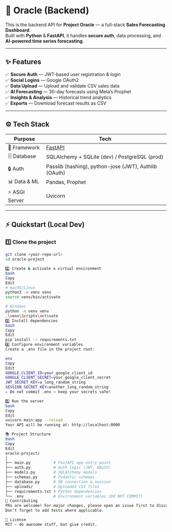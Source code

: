 # 🔮 **Oracle (Backend)**

This is the backend API for **Project Oracle** — a full-stack **Sales Forecasting Dashboard**.  
Built with **Python** & **FastAPI**, it handles **secure auth**, data processing, and **AI-powered time series forecasting**.

---

## ✨ **Features**

✅ **Secure Auth** — JWT-based user registration & login  
✅ **Social Logins** — Google OAuth2  
✅ **Data Upload** — Upload and validate CSV sales data  
✅ **AI Forecasting** — 30-day forecasts using Meta’s Prophet  
✅ **Insights & Analysis** — Historical trend analytics  
✅ **Exports** — Download forecast results as CSV

---

## ⚙️ **Tech Stack**

| Purpose          | Tech                                          |
|------------------|-----------------------------------------------|
| 🚀 Framework     | [FastAPI](https://fastapi.tiangolo.com/)      |
| 🗄️ Database      | SQLAlchemy + SQLite (dev) / PostgreSQL (prod) |
| 🔒 Auth          | Passlib (hashing), python-jose (JWT), Authlib (OAuth) |
| 📊 Data & ML     | Pandas, Prophet                               |
| ⚡ ASGI Server   | Uvicorn                                       |

---

## ⚡ **Quickstart (Local Dev)**

### 1️⃣ Clone the project
```bash
git clone <your-repo-url>
cd oracle-project

2️⃣ Create & activate a virtual environment
bash
Copy
Edit
# macOS/Linux
python3 -m venv venv
source venv/bin/activate

# Windows
python -m venv venv
.\venv\Scripts\activate
3️⃣ Install dependencies
bash
Copy
Edit
pip install -r requirements.txt
4️⃣ Configure environment variables
Create a .env file in the project root:

env
Copy
Edit
GOOGLE_CLIENT_ID=your_google_client_id
GOOGLE_CLIENT_SECRET=your_google_client_secret
JWT_SECRET_KEY=a_long_random_string
SESSION_SECRET_KEY=another_long_random_string
⚠️ Do not commit .env — keep your secrets safe!

5️⃣ Run the server
bash
Copy
Edit
uvicorn main:app --reload
Your API will be running at: http://localhost:8000

📚 Project Structure
bash
Copy
Edit
oracle-project/
│
├── main.py          # FastAPI app entry point
├── auth.py          # Auth logic (JWT, OAuth)
├── models.py        # SQLAlchemy models
├── schemas.py       # Pydantic schemas
├── database.py      # DB connection & session
├── uploads/         # Uploaded CSV files
├── requirements.txt # Python dependencies
└── .env             # Environment variables (DO NOT COMMIT)
🙌 Contributing
PRs are welcome! For major changes, please open an issue first to discuss your ideas.
Don’t forget to add tests where applicable.

💙 License
MIT — do awesome stuff, but give credit.


